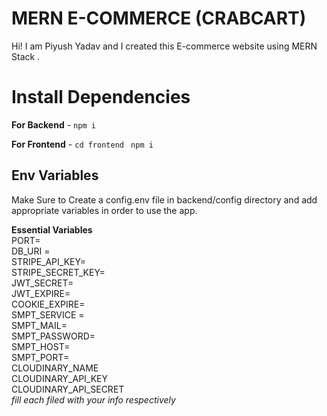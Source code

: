 # MERN E-COMMERCE (CRABCART)

Hi! I am Piyush Yadav and I created this E-commerce website using MERN Stack .


# Install Dependencies

**For Backend** - `npm i`

**For Frontend** - `cd frontend` ` npm i`

## Env Variables

Make Sure to Create a config.env file in backend/config directory and add appropriate variables in order to use the app.

**Essential Variables**  
PORT=  
DB_URI =  
STRIPE_API_KEY=  
STRIPE_SECRET_KEY=  
JWT_SECRET=  
JWT_EXPIRE=  
COOKIE_EXPIRE=  
SMPT_SERVICE =  
SMPT_MAIL=  
SMPT_PASSWORD=  
SMPT_HOST=  
SMPT_PORT=  
CLOUDINARY_NAME  
CLOUDINARY_API_KEY  
CLOUDINARY_API_SECRET    
_fill each filed with your info respectively_
